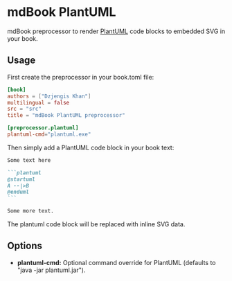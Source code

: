 # mdBook PlantUML

mdBook preprocessor to render [PlantUML](http://plantuml.com/) code blocks to embedded SVG in your book.

## Usage

First create the preprocessor in your book.toml file:
```toml
[book]
authors = ["Dzjengis Khan"]
multilingual = false
src = "src"
title = "mdBook PlantUML preprocessor"

[preprocessor.plantuml]
plantuml-cmd="plantuml.exe"
```

Then simply add a PlantUML code block in your book text:
````markdown
Some text here

```plantuml
@startuml
A --|>B
@enduml
```

Some more text.

````

The plantuml code block will be replaced with inline SVG data.

## Options
- **plantuml-cmd:** Optional command override for PlantUML (defaults to "java -jar plantuml.jar").
